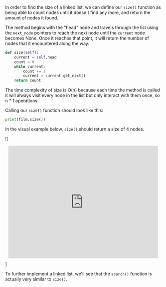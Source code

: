 <!--title={Size of a Linked List}-->

<!--badges={Algorithms:10}-->

<!--concepts={Size of a Linked List}-->

In order to find the size of a linked list, we can define our `size()` function as being able to count nodes until it doesn't find any more, and return the amount of nodes it found.

The method begins with the "head" node and travels through the list using the `next_node` pointers to reach the next node until the `current` node becomes None. Once it reaches that point, it will return the number of nodes that it encountered along the way. 

```python
def size(self):
    current = self.head
    count = 0
    while current:
        count += 1
        current = current.get_next()
    return count
```
The time complexity of size is O(n) because each time the method is called it will always visit every node in the list but only interact with them once, so n * 1 operations.

Calling our `size()` function should look like this: 

```python
print(film.size())
```
In the visual example below, `size()` should return a size of 4 nodes.

![<div style="width: 480px; height: 360px; margin: 10px; position: relative;"><iframe allowfullscreen frameborder="0" style="width:480px; height:360px" src="https://www.lucidchart.com/documents/embeddedchart/e89bfe15-787e-4a95-ab8a-331ac9b72d84" id="nHdoMIDHEv0z"></iframe></div>]

To further implement a linked list, we'll see that the `search()` function is actually very similar to `size()`.
